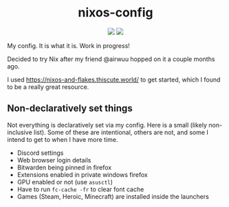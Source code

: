<div align="center">
  <h1>nixos-config</h1>
  <img src="https://img.shields.io/github/last-commit/stuxf/nixos-config?style=for-the-badge&logo=github&logoColor=FF9796&color=FF9796">
  <img src="https://img.shields.io/badge/NixOS-24.11-FF9796?style=for-the-badge&logo=NixOS">
</div>

My config. It is what it is. Work in progress!

Decided to try Nix after my friend @airwuu hopped on it a couple months ago.

I used https://nixos-and-flakes.thiscute.world/ to get started, which I found to be a really great resource.

## Non-declaratively set things

Not everything is declaratively set via my config. Here is a small (likely non-inclusive list). Some of these are intentional, others are not, and some I intend to get to when I have more time.

- Discord settings
- Web browser login details
- Bitwarden being pinned in firefox
- Extensions enabled in private windows firefox
- GPU enabled or not (use `asusctl`)
- Have to run `fc-cache -fr` to clear font cache
- Games (Steam, Heroic, Minecraft) are installed inside the launchers
